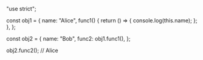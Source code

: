 "use strict";

const obj1 = {
    name: "Alice",
    func1() {
        return () => {
            console.log(this.name);
        };
    },
};

const obj2 = {
    name: "Bob",
    func2: obj1.func1(),
};

obj2.func2(); // Alice
